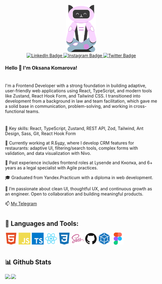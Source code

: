 <div align="center">
<img src="https://github.com/oxitenko/oxitenko/blob/main/marginalia-robot-cat-1.png" width="100px"/>
<div id="badges">
  <a href="https://www.linkedin.com/in/oksana-komarova-a27835251/">
    <img src="https://img.shields.io/badge/LinkedIn-blue?style=for-the-badge&logo=linkedin&logoColor=white" alt="LinkedIn Badge"/>
  </a>
  <a href="https://www.instagram.com/oxi_tenko/">
    <img src="https://img.shields.io/badge/Instagram-blueviolet?style=for-the-badge&logo=instagram&logoColor=white" alt="Instagram Badge"/>
  </a>
  <a href="https://twitter.com/OksiTenko?t=pt7T0as_kOruYERC_YOFtg&s=09">
    <img src="https://img.shields.io/badge/Twitter-blue?style=for-the-badge&logo=twitter&logoColor=white" alt="Twitter Badge"/>
  </a>
</div>
</div>

### Hello 👋 I'm Oksana Komarova!

#
I'm a Frontend Developer with a strong foundation in building adaptive, user-friendly web applications using React, TypeScript, and modern tools like Zustand, React Hook Form, and Tailwind CSS. I transitioned into development from a background in law and team facilitation, which gave me a solid base in communication, problem-solving, and working in cross-functional teams.
#

🔧 Key skills:
React, TypeScript, Zustand, REST API, Zod, Tailwind, Ant Design, Sass, Git, React Hook Form

🌱 Currently working at Я.Буду, where I develop CRM features for restaurants: adaptive UI, filtering/search tools, complex forms with validation, and data visualization with Nivo.

💼 Past experience includes frontend roles at Lysende and Кнопка, and 6+ years as a legal specialist with Agile practices.

🎓 Graduated from Yandex.Practicum with a diploma in web development.

🚀 I’m passionate about clean UI, thoughtful UX, and continuous growth as an engineer. Open to collaboration and building meaningful products.

📫 [My Telegram](https://t.me/Oxi_Tenko)

#

## 🔨 Languages and Tools:

<div>
 <img src="https://github.com/devicons/devicon/blob/master/icons/html5/html5-plain.svg" title="HTML" **alt="HTML" width="40" height="40"/>
 <img src="https://github.com/devicons/devicon/blob/master/icons/javascript/javascript-plain.svg" title="JS" **alt="JS" width="40" height="40"/>
 <img src="https://github.com/devicons/devicon/blob/master/icons/typescript/typescript-original.svg" title="TS" **alt="TS" width="40" height="40"/>
 <img src="https://github.com/devicons/devicon/blob/master/icons/react/react-original.svg" title="React" **alt="React" width="40" height="40"/>
 <img src="https://github.com/devicons/devicon/blob/master/icons/css3/css3-plain.svg" title="CSS" **alt="CSS" width="40" height="40"/> 
 <img src="https://github.com/devicons/devicon/blob/master/icons/sass/sass-original.svg" title="SASS" **alt="SASS" width="40" height="40"/> 
 <img src="https://github.com/devicons/devicon/blob/master/icons/github/github-original.svg" title="GIT" **alt="GIT" width="40" height="40"/>
 <img src="https://github.com/devicons/devicon/blob/master/icons/webpack/webpack-plain.svg" title="Webpack" **alt="Webpack" width="40" height="40"/>
 <img src="https://github.com/devicons/devicon/blob/master/icons/figma/figma-original.svg" title="Figma" **alt="Figma" width="40" height="40"/>
</div>

#

## 📊 Github Stats

<a href="https://github.com/anuraghazra/github-readme-stats">
  <img align="center" width="416px" src="https://github-readme-stats.vercel.app/api?username=oxitenko&show_icons=true&theme=tokyonight" />
  
</a>
<a href="https://github.com/anuraghazra/github-readme-stats">
  <img align="center" src="https://github-readme-stats.vercel.app/api/top-langs/?username=anuraghazra&layout=compact&theme=tokyonight" />
</a>

#
